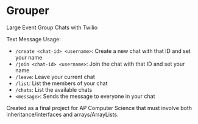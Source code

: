 # Grouper
Large Event Group Chats with Twilio

Text Message Usage:
- `/create <chat-id> <username>`: Create a new chat with that ID and set your name
- `/join <chat-id> <username>`: Join the chat with that ID and set your name
- `/leave`: Leave your current chat
- `/list`: List the members of your chat
- `/chats`: List the available chats
- `<message>`: Sends the message to everyone in your chat

Created as a final project for AP Computer Science that must involve both inheritance/interfaces and arrays/ArrayLists.
